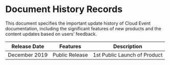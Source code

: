 # Document History Records

This document specifies the important update history of Cloud Event documentation, including the significant features of new products and the content updates based on users’ feedback.

|Release Date|Features|Description|
|-|-|-|
|December 2019|Public Release|1st Public Launch of Product|
